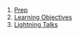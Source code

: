1. [Prep](week-2/prep.md)
2. [Learning Objectives](week-2/learning-objectives.md)
3. [Lightning Talks](http://gopher-snakes-2013-thunder.herokuapp.com/)
